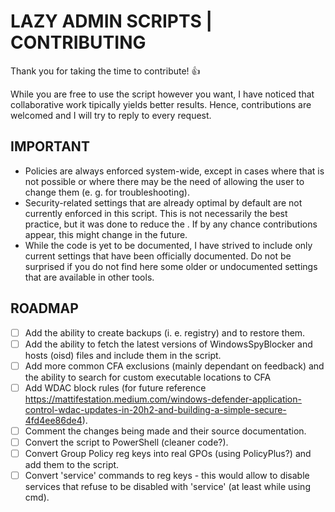 # LAZY ADMIN SCRIPTS | CONTRIBUTING

Thank you for taking the time to contribute! 👍

While you are free to use the script however you want, I have noticed that collaborative work tipically yields better results. Hence, contributions are welcomed and I will try to reply to every request.

## IMPORTANT
- Policies are always enforced system-wide, except in cases where that is not possible or where there may be the need of allowing the user to change them (e. g. for troubleshooting).
- Security-related settings that are already optimal by default are not currently enforced in this script. This is not necessarily the best practice, but it was done to reduce the . If by any chance  contributions appear, this might change in the future.
- While the code is yet to be documented, I have strived to include only current settings that have been officially documented. Do not be surprised if you do not find here some older or undocumented settings that are available in other tools.

## ROADMAP
- [ ] Add the ability to create backups (i. e. registry) and to restore them.
- [ ] Add the ability to fetch the latest versions of WindowsSpyBlocker and hosts (oisd) files and include them in the script.
- [ ] Add more common CFA exclusions (mainly dependant on feedback) and the ability to search for custom executable locations to CFA
- [ ] Add WDAC block rules (for future reference https://mattifestation.medium.com/windows-defender-application-control-wdac-updates-in-20h2-and-building-a-simple-secure-4fd4ee86de4).
- [ ] Comment the changes being made and their source documentation.
- [ ] Convert the script to PowerShell (cleaner code?).
- [ ] Convert Group Policy reg keys into real GPOs (using PolicyPlus?) and add them to the script.
- [ ] Convert 'service' commands to reg keys - this would allow to disable services that refuse to be disabled with 'service' (at least while using cmd).
